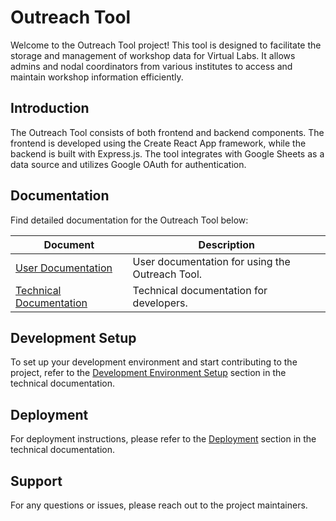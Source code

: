# Outreach Tool

Welcome to the Outreach Tool project! This tool is designed to facilitate the storage and management of workshop data for Virtual Labs. It allows admins and nodal coordinators from various institutes to access and maintain workshop information efficiently.

## Introduction

The Outreach Tool consists of both frontend and backend components. The frontend is developed using the Create React App framework, while the backend is built with Express.js. The tool integrates with Google Sheets as a data source and utilizes Google OAuth for authentication.

## Documentation

Find detailed documentation for the Outreach Tool below:

| Document                                     | Description                                     |
| -------------------------------------------- | ----------------------------------------------- |
| [User Documentation](/docs/user-doc.md)      | User documentation for using the Outreach Tool. |
| [Technical Documentation](/docs/tech-doc.md) | Technical documentation for developers.         |

## Development Setup

To set up your development environment and start contributing to the project, refer to the [Development Environment Setup](/docs/tech-doc.md#development-environment-setup) section in the technical documentation.

## Deployment

For deployment instructions, please refer to the [Deployment](/docs/tech-doc.md#deployment) section in the technical documentation.

## Support

For any questions or issues, please reach out to the project maintainers.
